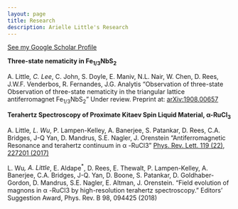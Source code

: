 ```yaml
---
layout: page
title: Research
description: Arielle Little's Research
---
```



<a href="https://scholar.google.com/citations?user=1oAEwgIAAAAJ&hl=en">See my Google Scholar Profile </a>

<strong>Three-state nematicity in Fe<sub>1/3</sub>NbS<sub>2</sub></strong>

A. Little<sup>*</sup>, C. Lee<sup>*</sup>, C. John, S. Doyle, E. Maniv, N.L. Nair, W. Chen, D. Rees, J.W.F. Venderbos, R. Fernandes, J.G. Analytis “Observation of three-state Observation of three-state nematicity in the triangular lattice antiferromagnet Fe<sub>1/3</sub>NbS<sub>2</sub>” Under review. Preprint at: <a href="https://arxiv.org/abs/1908.00657"> arXiv:1908.00657</a> 


<strong>Terahertz Spectroscopy of Proximate Kitaev Spin Liquid Material, α-RuCl<sub>3</sub></strong>

A. Little<sup>*</sup>, L. Wu<sup>*</sup>, P. Lampen-Kelley, A. Banerjee, S. Patankar, D. Rees, C.A. Bridges, J-Q Yan, D. Mandrus, S.E. Nagler, J. Orenstein “Antiferromagnetic Resonance and terahertz continuum in α -RuCl3” <a href="https://journals.aps.org/prl/pdf/10.1103/PhysRevLett.119.227201">Phys. Rev. Lett. 119 (22), 227201 (2017) </a>

L. Wu<sup>*</sup>, A. Little<sup>*</sup>, E. Aldape<sup>*</sup>, D. Rees, E. Thewalt, P. Lampen-Kelley, A. Banerjee, C.A. Bridges, J-Q. Yan, D. Boone, S. Patankar, D. Goldhaber-Gordon, D. Mandrus, S.E. Nagler, E. Altman, J. Orenstein. “Field evolution of magnons in α -RuCl3 by high-resolution terahertz spectroscopy.” Editors’ Suggestion Award, Phys. Rev. B 98, 094425 (2018)



<!-- Note: this is how to write a comment in HTML. Everything in here won't show up on your webpage.-->

<!--
To increase the size of the title, use fewer # in front of the paper title.
To decrease the size of the title, use more #. 
To remove the italics, remove the * before and after the description
To remove the underline from the title, remove the <u> tags (<u> and </u>)
-->
